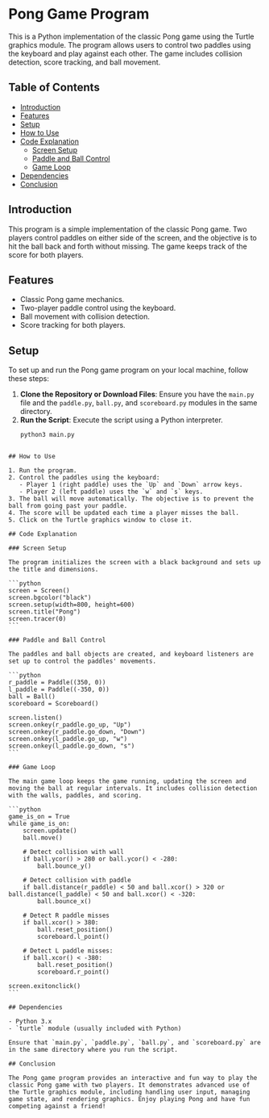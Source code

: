 # Pong Game Program

This is a Python implementation of the classic Pong game using the Turtle graphics module. The program allows users to control two paddles using the keyboard and play against each other. The game includes collision detection, score tracking, and ball movement.

## Table of Contents

- [Introduction](#introduction)
- [Features](#features)
- [Setup](#setup)
- [How to Use](#how-to-use)
- [Code Explanation](#code-explanation)
  - [Screen Setup](#screen-setup)
  - [Paddle and Ball Control](#paddle-and-ball-control)
  - [Game Loop](#game-loop)
- [Dependencies](#dependencies)
- [Conclusion](#conclusion)

## Introduction

This program is a simple implementation of the classic Pong game. Two players control paddles on either side of the screen, and the objective is to hit the ball back and forth without missing. The game keeps track of the score for both players.

## Features

- Classic Pong game mechanics.
- Two-player paddle control using the keyboard.
- Ball movement with collision detection.
- Score tracking for both players.

## Setup

To set up and run the Pong game program on your local machine, follow these steps:

1. **Clone the Repository or Download Files**: Ensure you have the `main.py` file and the `paddle.py`, `ball.py`, and `scoreboard.py` modules in the same directory.
2. **Run the Script**: Execute the script using a Python interpreter.
   ```sh
   python3 main.py
   ```

````

## How to Use

1. Run the program.
2. Control the paddles using the keyboard:
   - Player 1 (right paddle) uses the `Up` and `Down` arrow keys.
   - Player 2 (left paddle) uses the `w` and `s` keys.
3. The ball will move automatically. The objective is to prevent the ball from going past your paddle.
4. The score will be updated each time a player misses the ball.
5. Click on the Turtle graphics window to close it.

## Code Explanation

### Screen Setup

The program initializes the screen with a black background and sets up the title and dimensions.

```python
screen = Screen()
screen.bgcolor("black")
screen.setup(width=800, height=600)
screen.title("Pong")
screen.tracer(0)
```

### Paddle and Ball Control

The paddles and ball objects are created, and keyboard listeners are set up to control the paddles' movements.

```python
r_paddle = Paddle((350, 0))
l_paddle = Paddle((-350, 0))
ball = Ball()
scoreboard = Scoreboard()

screen.listen()
screen.onkey(r_paddle.go_up, "Up")
screen.onkey(r_paddle.go_down, "Down")
screen.onkey(l_paddle.go_up, "w")
screen.onkey(l_paddle.go_down, "s")
```

### Game Loop

The main game loop keeps the game running, updating the screen and moving the ball at regular intervals. It includes collision detection with the walls, paddles, and scoring.

```python
game_is_on = True
while game_is_on:
    screen.update()
    ball.move()

    # Detect collision with wall
    if ball.ycor() > 280 or ball.ycor() < -280:
        ball.bounce_y()

    # Detect collision with paddle
    if ball.distance(r_paddle) < 50 and ball.xcor() > 320 or ball.distance(l_paddle) < 50 and ball.xcor() < -320:
        ball.bounce_x()

    # Detect R paddle misses
    if ball.xcor() > 380:
        ball.reset_position()
        scoreboard.l_point()

    # Detect L paddle misses:
    if ball.xcor() < -380:
        ball.reset_position()
        scoreboard.r_point()

screen.exitonclick()
```

## Dependencies

- Python 3.x
- `turtle` module (usually included with Python)

Ensure that `main.py`, `paddle.py`, `ball.py`, and `scoreboard.py` are in the same directory where you run the script.

## Conclusion

The Pong game program provides an interactive and fun way to play the classic Pong game with two players. It demonstrates advanced use of the Turtle graphics module, including handling user input, managing game state, and rendering graphics. Enjoy playing Pong and have fun competing against a friend!
````
